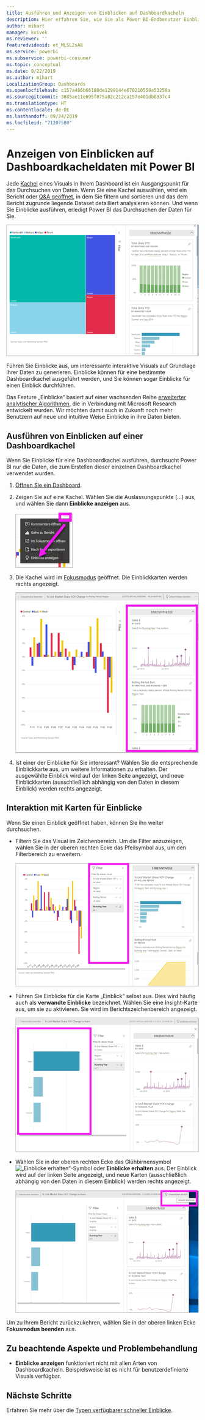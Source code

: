 ```yaml
---
title: Ausführen und Anzeigen von Einblicken auf Dashboardkacheln
description: Hier erfahren Sie, wie Sie als Power BI-Endbenutzer Einblicke in Ihre Datasets und Dashboardkacheln erhalten.
author: mihart
manager: kvivek
ms.reviewer: ''
featuredvideoid: et_MLSL2sA8
ms.service: powerbi
ms.subservice: powerbi-consumer
ms.topic: conceptual
ms.date: 9/22/2019
ms.author: mihart
LocalizationGroup: Dashboards
ms.openlocfilehash: c157a486b66180de1299144e670210559a53258a
ms.sourcegitcommit: 3885ae11e695f875a82c212ca157e401db8337c4
ms.translationtype: HT
ms.contentlocale: de-DE
ms.lasthandoff: 09/24/2019
ms.locfileid: "71207580"
---
```

# <a name="view-data-insights-on-dashboard-tiles-with-power-bi"></a>Anzeigen von Einblicken auf Dashboardkacheldaten mit Power BI
Jede [Kachel](end-user-tiles.md) eines Visuals in Ihrem Dashboard ist ein Ausgangspunkt für das Durchsuchen von Daten. Wenn Sie eine Kachel auswählen, wird ein Bericht oder [Q&A geöffnet](end-user-q-and-a.md), in dem Sie filtern und sortieren und das dem Bericht zugrunde liegende Dataset detailliert analysieren können. Und wenn Sie Einblicke ausführen, erledigt Power BI das Durchsuchen der Daten für Sie.

![Auslassungspunkte-Menümodus](./media/end-user-insights/power-bi-insight.png)

Führen Sie Einblicke aus, um interessante interaktive Visuals auf Grundlage Ihrer Daten zu generieren. Einblicke können für eine bestimmte Dashboardkachel ausgeführt werden, und Sie können sogar Einblicke für einen Einblick durchführen.

Das Feature „Einblicke“ basiert auf einer wachsenden Reihe [erweiterter analytischer Algorithmen](end-user-insight-types.md), die in Verbindung mit Microsoft Research entwickelt wurden. Wir möchten damit auch in Zukunft noch mehr Benutzern auf neue und intuitive Weise Einblicke in ihre Daten bieten.

## <a name="run-insights-on-a-dashboard-tile"></a>Ausführen von Einblicken auf einer Dashboardkachel
Wenn Sie Einblicke für eine Dashboardkachel ausführen, durchsucht Power BI nur die Daten, die zum Erstellen dieser einzelnen Dashboardkachel verwendet wurden. 

1. [Öffnen Sie ein Dashboard](end-user-dashboards.md).
2. Zeigen Sie auf eine Kachel. Wählen Sie die Auslassungspunkte (...) aus, und wählen Sie dann **Einblicke anzeigen** aus. 

    ![Auslassungspunkte-Menümodus](./media/end-user-insights/power-bi-hovers.png)


3. Die Kachel wird im [Fokusmodus](end-user-focus.md) geöffnet. Die Einblickkarten werden rechts angezeigt.    
   
    ![Fokusmodus](./media/end-user-insights/power-bi-insights-tile.png)    
4. Ist einer der Einblicke für Sie interessant? Wählen Sie die entsprechende Einblickkarte aus, um weitere Informationen zu erhalten. Der ausgewählte Einblick wird auf der linken Seite angezeigt, und neue Einblickkarten (ausschließlich abhängig von den Daten in diesem Einblick) werden rechts angezeigt.    

 ## <a name="interact-with-the-insight-cards"></a>Interaktion mit Karten für Einblicke
Wenn Sie einen Einblick geöffnet haben, können Sie ihn weiter durchsuchen.

   * Filtern Sie das Visual im Zeichenbereich.  Um die Filter anzuzeigen, wählen Sie in der oberen rechten Ecke das Pfeilsymbol aus, um den Filterbereich zu erweitern.

      ![Einblick im Menü „Filter“ erweitert](./media/end-user-insights/power-bi-filters.png)
   
   * Führen Sie Einblicke für die Karte „Einblick“ selbst aus. Dies wird häufig auch als **verwandte Einblicke** bezeichnet. Wählen Sie eine Insight-Karte aus, um sie zu aktivieren. Sie wird im Berichtszeichenbereich angezeigt.
   
      ![Einblick im Menü „Filter“ erweitert](./media/end-user-insights/power-bi-insight-card.png)
   
   * Wählen Sie in der oberen rechten Ecke das Glühbirnensymbol ![„Einblicke erhalten“-Symbol](./media/end-user-insights/power-bi-bulb-icon.png) oder **Einblicke erhalten** aus. Der Einblick wird auf der linken Seite angezeigt, und neue Karten (ausschließlich abhängig von den Daten in diesem Einblick) werden rechts angezeigt.
     
     ![Menüleiste mit dem Symbol „Einblicke erhalten“](./media/end-user-insights/power-bi-related.png)
     
Um zu Ihrem Bericht zurückzukehren, wählen Sie in der oberen linken Ecke **Fokusmodus beenden** aus.

## <a name="considerations-and-troubleshooting"></a>Zu beachtende Aspekte und Problembehandlung
- **Einblicke anzeigen** funktioniert nicht mit allen Arten von Dashboardkacheln. Beispielsweise ist es nicht für benutzerdefinierte Visuals verfügbar.<!--[custom visuals](end-user-custom-visuals.md)-->


## <a name="next-steps"></a>Nächste Schritte
Erfahren Sie mehr über die [Typen verfügbarer schneller Einblicke](end-user-insight-types.md).

